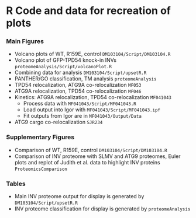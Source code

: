 # R Code and data for recreation of plots

### Main Figures

- Volcano plots of WT, R159E, control `DM103104/Script/DM103104.R`
- Volcano plot of GFP-TPD54 knock-in INVs `proteomeAnalysis/Script/volcanoPlot.R`
- Combining data for analysis `DM103104/Script/upsetR.R`
- PANTHER/GO classification, TM analysis `proteomeAnalysis`
- TPD54 relocalization, ATG9A co-relocalization `MF053`
- ATG9A relocalization, TPD54 co-relocalization `MF046`
- Kinetics: ATG9A relocalization, TPD54 co-relocalization `MF041043`
	- Process data with `MF041043/Script/MF041043.R`
	- Load output into Igor with `MF041043/Script/MF041043.ipf`
	- Fit outputs from Igor are in `MF041043/Output/Data`
- ATG9 cargo co-relocalization `SJR234`

### Supplementary Figures

- Comparison of WT, R159E, control `DM103104/Script/DM103104.R`
- Comparison of INV proteome with SLMV and ATG9 proteomes, Euler plots and replot of Judith et al. data to highlight INV proteins `ProteomicsComparison`

### Tables

- Main INV proteome output for display is generated by `DM103104/Script/upsetR.R`
- INV proteome classification for display is generated by `proteomeAnalysis`